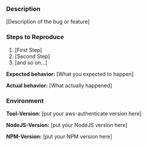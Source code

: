### Description

[Description of the bug or feature]

### Steps to Reproduce

1. [First Step]
2. [Second Step]
3. [and so on...]

**Expected behavior:** [What you expected to happen]

**Actual behavior:** [What actually happened]

### Environment

**Tool-Version:** [put your aws-authenticate version here]

**NodeJS-Version:** [put your NodeJS version here]

**NPM-Version:** [put your NPM version here]
